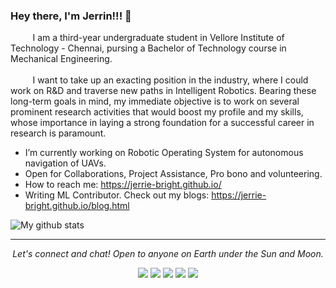 ### Hey there, I'm Jerrin!!! 👋
  &nbsp;&nbsp;&nbsp;&nbsp;&nbsp;&nbsp;&nbsp;&nbsp;&nbsp;I am a third-year undergraduate student in Vellore Institute of Technology - Chennai, pursing a Bachelor of Technology course in Mechanical Engineering.
 <br><br>&nbsp;&nbsp;&nbsp;&nbsp;&nbsp;&nbsp;&nbsp;&nbsp;&nbsp;I want to take up an exacting position in the industry, where I could work on R&D and traverse new paths in Intelligent Robotics. Bearing these long-term goals in mind, my immediate objective is to work on several prominent research activities that would boost my profile and my skills, whose importance in laying a strong foundation for a successful career in research is paramount.

- I’m currently working on Robotic Operating System for autonomous navigation of UAVs.
- Open for Collaborations, Project Assistance, Pro bono and volunteering.
- How to reach me: https://jerrie-bright.github.io/
- Writing ML Contributor. Check out my blogs: https://jerrie-bright.github.io/blog.html

![My github stats](https://github-readme-stats.vercel.app/api?username=jerrie-bright&show_icons=true)

<hr>
<p align="center">
  <i>Let's connect and chat! Open to anyone on Earth under the Sun and Moon.</i>
<p align="center">
    <a href="https://twitter.com/Jerrie_25" alt="Twitter"><img src="https://github.com/jerrie-bright/jerrie-bright/tree/main/image/twitter.png"></a>
    <a href="https://www.linkedin.com/in/jerriebright/" alt="Linkedin"><img src="https://github.com/jerrie-bright/jerrie-bright/tree/main/image/linkedin.png"></a>
    <a href="https://www.instagram.com/jerrie_25/" alt="Instagram"><img src="https://github.com/jerrie-bright/jerrie-bright/tree/main/image/insta.png"></a>
    <a href="https://m.facebook.com/jerrin.jerrin.5891?ref=bookmarks" alt="Facebook"><img src="https://github.com/jerrie-bright/jerrie-bright/tree/main/image/facebook.png"></a>
    <a href="https://github.com/jerrie-bright" alt="GitHub"><img src="https://github.com/jerrie-bright/jerrie-bright/tree/main/image/github.png"></a>
</p>
  
</p>
